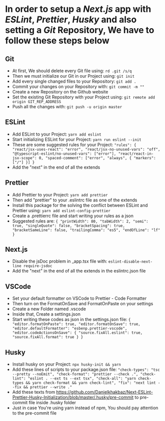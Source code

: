 # In order to setup a _Next.js_ app with _ESLint_, _Prettier_, _Husky_ and also setting a _Git_ Repository, We have to follow these steps below

## Git

- At first, We should delete every Git file using: `rd .git /s/q`
- Then we must initialize our Git in our Project using: `git init`
- Add every single changed files to your Repository: `git add .`
- Commit your changes on your Repository with: `git commit -m ""`
- Create a new Repository on the Github website
- Set the existing Git Repository with your Project using: `git remote add origin GIT_REP_ADDRESS`
- Push all the changes with: `git push -u origin master`

## ESLint

- Add ESLint to your Project: `yarn add eslint`
- Start initializing ESLint for your Project: `yarn run eslint --init`
- These are some suggested rules for your Project:
  `"rules": { "react/jsx-uses-react": "error", "react/jsx-no-unused-vars": "off", "@typescript-eslint/no-unused-vars": ["error"], "react/react-in-jsx-scope": 0, "spaced-comment": ["error", "always", { "markers": ["/"] }] }`
- Add the "next" in the end of all the extends

## Prettier

- Add Prettier to your Project: `yarn add prettier`
- Then add "prettier" to your .eslintrc file as one of the extends
- Install this package for the solving the conflict between ESLint and Prettier using: `yarn add eslint-config-prettier`
- Create a .prettierrc file and start writing your rules as a json
- Suggested rules are:
  `{ "printWidth": 80, "tabWidth": 2, "semi": true, "singleQuote": false, "bracketSpacing": true, "bracketSameLine": false, "trailingComma": "es5", "endOfLine": "lf" }`

## Next.js

- Disable the jsDoc problem in \_app.tsx file with: `eslint-disable-next-line require-jsdoc`
- Add the "next" in the end of all the extends in the eslintrc.json file

## VSCode

- Set your default formatter on VSCode to Prettier - Code Formatter
- Then turn on the FormatOnSave and FormatOnPaste on your settings
- Create a new Folder named .vscode
- Inside that, Create a settings.json
- Start writing these codes as json in the settings.json file:
  `{ "editor.formatOnPaste": true, "editor.formatOnSave": true, "editor.defaultFormatter": "esbenp.prettier-vscode", "editor.codeActionsOnSave": { "source.fixAll.eslint": true, "source.fixAll.format": true } }`

## Husky

- Install husky on your Project: `npx husky-init && yarn`
- Add these lines of scripts to your package.json file:
  `"check-types": "tsc --pretty --noEmit", "check-format": "prettier --check .", "check-lint": "eslint . --ext ts --ext tsx", "check-all": "yarn check-types && yarn check-format && yarn check-lint", "fix": "next lint --fix && prettier --write ."`
- Add these texts from <https://github.com/Danielkhakbaz/Next-ESLint-Prettier-Husky-Initialization/blob/master/.husky/pre-commit> to pre-commit file inside .husky folder
- Just in case You're using yarn instead of npm, You should pay attention to the pre-commit file
